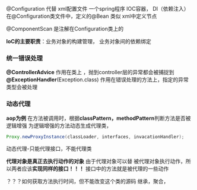 @Configuration 代替 xml配置文件
一个spring程序 IOC容器， DI（依赖注入）
在@Configuration类文件中，定义的@Bean 类似 xml中定义<bean>节点

@ComponentScan 是注解在Configuration类上的



**IoC的主要职责**：业务对象的构建管理， 业务对象间的依赖绑定



### 统一错误处理
**@ControllerAdvice**  作用在类上 ，抛到controller层的异常都会被捕捉到
**@ExceptionHandler**(Exception.class) 作用在错误处理的方法上，指定的异常类型会被处理



### 动态代理
**aop为例**
在方法被调用时，根据**classPattern，methodPattern**判断方法是否被逻辑增强
为逻辑增强的方法动态生成代理类，

```java
Proxy.newProxyInstance(classLoader, interfaces, invacationHandler);
```
动态代理-只能代理接口，不能代理类

**代理对象是真正去执行动作的对象**
由于代理对象可以替 被代理对象执行动作，所以两者应该**实现同样的接口！！！**
接口中的方法就是被代理的一些动作

？？？如何获取方法执行时间，但不能改变这个类的源码
继承，聚合，


